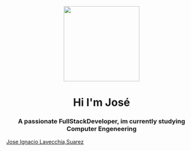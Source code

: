 <div id = "header" align = "center">
    <img src = https://media.giphy.com/media/Dh5q0sShxgp13DwrvG/giphy.gif width = "200" />
    <h1 align ="center"> Hi I'm José</h1>
    <h3 align ="center"> A passionate FullStackDeveloper, im currently studying Computer Engeneering</h3>
</div>
<div class="badge-base LI-profile-badge" data-locale="es_ES" data-size="medium" data-theme="dark" data-type="VERTICAL" data-vanity="jose-ignacio-lavecchia-suarez-766316239" data-version="v1"><a class="badge-base__link LI-simple-link" href="https://uy.linkedin.com/in/jose-ignacio-lavecchia-suarez-766316239?trk=profile-badge">Jose Ignacio Lavecchia,Suarez</a></div>
              
